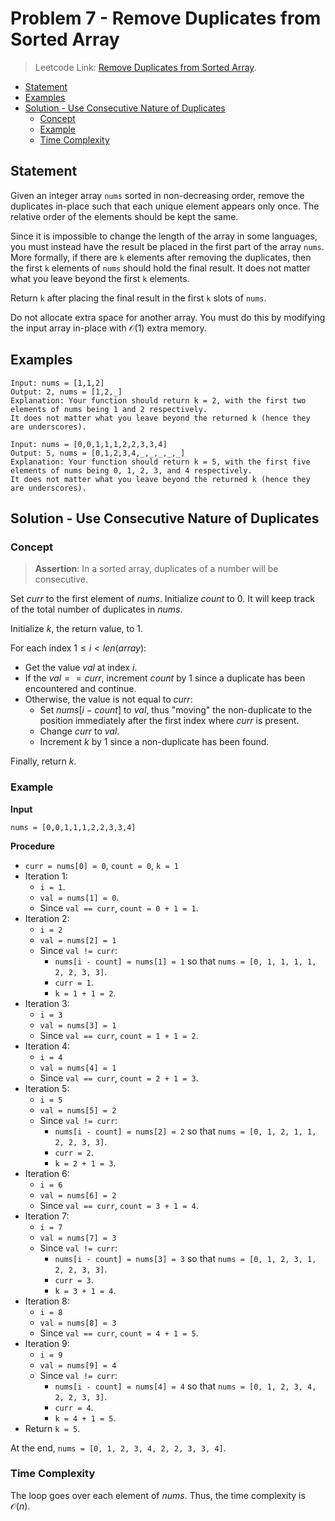 # <!-- omit in toc --> Problem 7 - Remove Duplicates from Sorted Array

> Leetcode Link: [Remove Duplicates from Sorted Array](https://leetcode.com/problems/remove-duplicates-from-sorted-array/).

- [Statement](#statement)
- [Examples](#examples)
- [Solution - Use Consecutive Nature of Duplicates](#solution---use-consecutive-nature-of-duplicates)
  - [Concept](#concept)
  - [Example](#example)
  - [Time Complexity](#time-complexity)

## Statement

Given an integer array `nums` sorted in non-decreasing order, remove the duplicates in-place such that each unique element appears only once. The relative order of the elements should be kept the same.

Since it is impossible to change the length of the array in some languages, you must instead have the result be placed in the first part of the array `nums`. More formally, if there are `k` elements after removing the duplicates, then the first `k` elements of `nums` should hold the final result. It does not matter what you leave beyond the first `k` elements.

Return `k` after placing the final result in the first `k` slots of `nums`.

Do not allocate extra space for another array. You must do this by modifying the input array in-place with $\mathcal{O}(1)$ extra memory.

## Examples

```block
Input: nums = [1,1,2]
Output: 2, nums = [1,2,_]
Explanation: Your function should return k = 2, with the first two elements of nums being 1 and 2 respectively.
It does not matter what you leave beyond the returned k (hence they are underscores).
```

```block
Input: nums = [0,0,1,1,1,2,2,3,3,4]
Output: 5, nums = [0,1,2,3,4,_,_,_,_,_]
Explanation: Your function should return k = 5, with the first five elements of nums being 0, 1, 2, 3, and 4 respectively.
It does not matter what you leave beyond the returned k (hence they are underscores).
```

## Solution - Use Consecutive Nature of Duplicates

### Concept

> **Assertion**: In a sorted array, duplicates of a number will be consecutive.

Set $curr$ to the first element of $nums$. Initialize $count$ to $0$. It will keep track of the total number of duplicates in $nums$.

Initialize $k$, the return value, to $1$.

For each index $1 \le i \lt len(array)$:

- Get the value $val$ at index $i$.
- If the $val == curr$, increment $count$ by $1$ since a duplicate has been encountered and continue.
- Otherwise, the value is not equal to $curr$:
  - Set $nums[i-count]$ to $val$, thus "moving" the non-duplicate to the position immediately after the first index where $curr$ is present.
  - Change $curr$ to $val$.
  - Increment $k$ by $1$ since a non-duplicate has been found.

Finally, return $k$.

### Example

**Input**

```block
nums = [0,0,1,1,1,2,2,3,3,4]
```

**Procedure**

- `curr = nums[0] = 0`, `count = 0`, `k = 1`
- Iteration 1:
  - `i = 1`.
  - `val = nums[1] = 0`.
  - Since `val == curr`, `count = 0 + 1 = 1`.
- Iteration 2:
  - `i = 2`
  - `val = nums[2] = 1`
  - Since `val != curr`:
    - `nums[i - count] = nums[1] = 1` so that `nums = [0, 1, 1, 1, 1, 2, 2, 3, 3]`.
    - `curr = 1`.
    - `k = 1 + 1 = 2`.
- Iteration 3:
  - `i = 3`
  - `val = nums[3] = 1`
  - Since `val == curr`, `count = 1 + 1 = 2`.
- Iteration 4:
  - `i = 4`
  - `val = nums[4] = 1`
  - Since `val == curr`, `count = 2 + 1 = 3`.
- Iteration 5:
  - `i = 5`
  - `val = nums[5] = 2`
  - Since `val != curr`:
    - `nums[i - count] = nums[2] = 2` so that `nums = [0, 1, 2, 1, 1, 2, 2, 3, 3]`.
    - `curr = 2`.
    - `k = 2 + 1 = 3`.
- Iteration 6:
  - `i = 6`
  - `val = nums[6] = 2`
  - Since `val == curr`, `count = 3 + 1 = 4`.
- Iteration 7:
  - `i = 7`
  - `val = nums[7] = 3`
  - Since `val != curr`:
    - `nums[i - count] = nums[3] = 3` so that `nums = [0, 1, 2, 3, 1, 2, 2, 3, 3]`.
    - `curr = 3`.
    - `k = 3 + 1 = 4`.
- Iteration 8:
  - `i = 8`
  - `val = nums[8] = 3`
  - Since `val == curr`, `count = 4 + 1 = 5`.
- Iteration 9:
  - `i = 9`
  - `val = nums[9] = 4`
  - Since `val != curr`:
    - `nums[i - count] = nums[4] = 4` so that `nums = [0, 1, 2, 3, 4, 2, 2, 3, 3]`.
    - `curr = 4`.
    - `k = 4 + 1 = 5`.
- Return `k = 5`.

At the end, `nums = [0, 1, 2, 3, 4, 2, 2, 3, 3, 4]`.

### Time Complexity

The loop goes over each element of $nums$. Thus, the time complexity is $\mathcal{O}(n)$.

